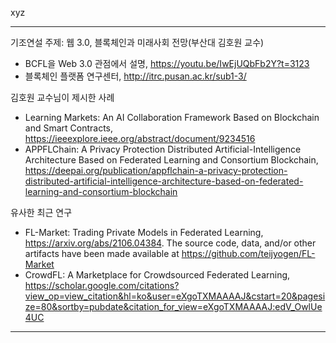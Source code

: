 xyz

  
***   
기조연설 주제: 웹 3.0, 블록체인과 미래사회 전망(부산대 김호원 교수)  
- BCFL을 Web 3.0 관점에서 설명, https://youtu.be/IwEjUQbFb2Y?t=3123  
- 블록체인 플랫폼 연구센터, http://itrc.pusan.ac.kr/sub1-3/

김호원 교수님이 제시한 사례
- Learning Markets: An AI Collaboration Framework Based on Blockchain and Smart Contracts, https://ieeexplore.ieee.org/abstract/document/9234516 
- APPFLChain: A Privacy Protection Distributed Artificial-Intelligence Architecture Based on Federated Learning and Consortium Blockchain, https://deepai.org/publication/appflchain-a-privacy-protection-distributed-artificial-intelligence-architecture-based-on-federated-learning-and-consortium-blockchain 


유사한 최근 연구
- FL-Market: Trading Private Models in Federated Learning, https://arxiv.org/abs/2106.04384. The source code, data, and/or other artifacts have been made available at https://github.com/teijyogen/FL-Market 
- CrowdFL: A Marketplace for Crowdsourced Federated Learning, https://scholar.google.com/citations?view_op=view_citation&hl=ko&user=eXgoTXMAAAAJ&cstart=20&pagesize=80&sortby=pubdate&citation_for_view=eXgoTXMAAAAJ:edV_OwlUe4UC


*** 
